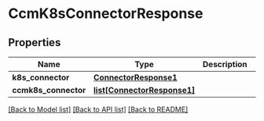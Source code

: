 # CcmK8sConnectorResponse

## Properties
Name | Type | Description | Notes
------------ | ------------- | ------------- | -------------
**k8s_connector** | [**ConnectorResponse1**](ConnectorResponse1.md) |  | [optional] 
**ccmk8s_connector** | [**list[ConnectorResponse1]**](ConnectorResponse1.md) |  | [optional] 

[[Back to Model list]](../README.md#documentation-for-models) [[Back to API list]](../README.md#documentation-for-api-endpoints) [[Back to README]](../README.md)


